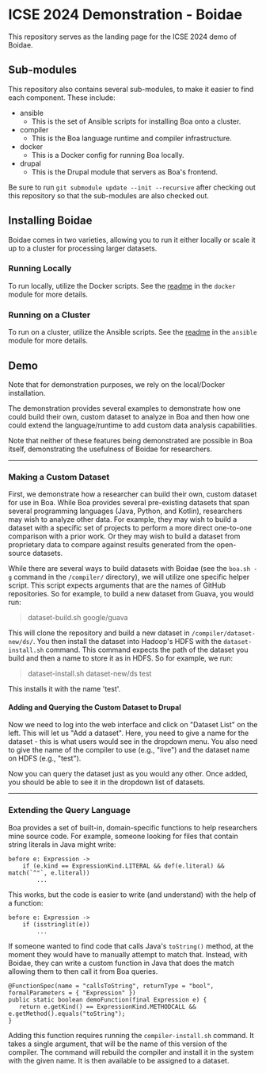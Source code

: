 # ICSE 2024 Demonstration - Boidae

This repository serves as the landing page for the ICSE 2024 demo of Boidae.

## Sub-modules

This repository also contains several sub-modules, to make it easier to find
each component.  These include:

- ansible
  - This is the set of Ansible scripts for installing Boa onto a cluster.
- compiler
  - This is the Boa language runtime and compiler infrastructure.
- docker
  - This is a Docker config for running Boa locally.
- drupal
  - This is the Drupal module that servers as Boa's frontend.

Be sure to run `git submodule update --init --recursive` after checking out
this repository so that the sub-modules are also checked out.

## Installing Boidae

Boidae comes in two varieties, allowing you to run it either locally or scale
it up to a cluster for processing larger datasets.

### Running Locally

To run locally, utilize the Docker scripts.  See the [readme](docker/README.md)
in the `docker` module for more details.

### Running on a Cluster

To run on a cluster, utilize the Ansible scripts.  See the
[readme](ansible/README.md) in the `ansible` module for more details.

## Demo

Note that for demonstration purposes, we rely on the local/Docker installation.

The demonstration provides several examples to demonstrate how one could build
their own, custom dataset to analyze in Boa and then how one could extend the
language/runtime to add custom data analysis capabilities.

Note that neither of these features being demonstrated are possible in Boa
itself, demonstrating the usefulness of Boidae for researchers.

----

### Making a Custom Dataset

First, we demonstrate how a researcher can build their own, custom dataset for
use in Boa.  While Boa provides several pre-existing datasets that span several
programming languages (Java, Python, and Kotlin), researchers may wish to
analyze other data.  For example, they may wish to build a dataset with a
specific set of projects to perform a more direct one-to-one comparison with a
prior work.  Or they may wish to build a dataset from proprietary data to
compare against results generated from the open-source datasets.

While there are several ways to build datasets with Boidae (see the `boa.sh -g` command in the `/compiler/` directory), we will utilize one specific helper script.  This script expects arguments that are the names of GitHub repositories.  So for example, to build a new dataset from Guava, you would run:

> dataset-build.sh google/guava

This will clone the repository and build a new dataset in `/compiler/dataset-new/ds/`.  You then install the dataset into Hadoop's HDFS with the `dataset-install.sh` command.  This command expects the path of the dataset you build and then a name to store it as in HDFS.  So for example, we run:

> dataset-install.sh dataset-new/ds test

This installs it with the name 'test'.

#### Adding and Querying the Custom Dataset to Drupal

Now we need to log into the web interface and click on "Dataset List" on the left.  This will let us "Add a dataset".  Here, you need to give a name for the dataset - this is what users would see in the dropdown menu.  You also need to give the name of the compiler to use (e.g., "live") and the dataset name on HDFS (e.g., "test").

Now you can query the dataset just as you would any other.  Once added, you should be able to see it in the dropdown list of datasets.

----

### Extending the Query Language

Boa provides a set of built-in, domain-specific functions to help researchers
mine source code.  For example, someone looking for files that contain string
literals in Java might write:

```
before e: Expression ->
    if (e.kind == ExpressionKind.LITERAL && def(e.literal) && match(`^"`, e.literal))
        ...
```

This works, but the code is easier to write (and understand) with the help
of a function:

```
before e: Expression ->
    if (isstringlit(e))
        ...
```

If someone wanted to find code that calls Java's `toString()` method, at the
moment they would have to manually attempt to match that.  Instead, with
Boidae, they can write a custom function in Java that does the match allowing
them to then call it from Boa queries.

```
@FunctionSpec(name = "callsToString", returnType = "bool", formalParameters = { "Expression" })
public static boolean demoFunction(final Expression e) {
   return e.getKind() == ExpressionKind.METHODCALL && e.getMethod().equals("toString");
}
```

Adding this function requires running the `compiler-install.sh` command.  It takes a single argument, that will be the name of this version of the compiler.  The command will rebuild the compiler and install it in the system with the given name.  It is then available to be assigned to a dataset.
